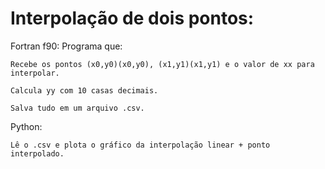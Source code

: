 # Interpolação de dois pontos:

Fortran f90: Programa que:

    Recebe os pontos (x0,y0)(x0​,y0​), (x1,y1)(x1​,y1​) e o valor de xx para interpolar.

    Calcula yy com 10 casas decimais.

    Salva tudo em um arquivo .csv.

Python: 
    
    Lê o .csv e plota o gráfico da interpolação linear + ponto interpolado.